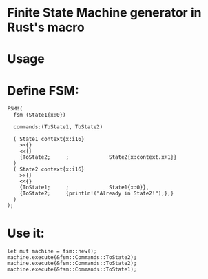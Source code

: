 # Finite State Machine generator in Rust's macro

# Usage

# Define FSM:

    FSM!(
      fsm (State1{x:0})
    
      commands:(ToState1, ToState2)

      ( State1 context{x:i16}
        >>{}
        <<{}
        {ToState2;     ;             State2{x:context.x+1}}
      )
      ( State2 context{x:i16}
        >>{}
        <<{}
        {ToState1;     ;             State1{x:0}},
        {ToState2;     {println!("Already in State2!");};}
      )
    );

# Use it:

    let mut machine = fsm::new();
    machine.execute(&fsm::Commands::ToState2);
    machine.execute(&fsm::Commands::ToState2);
    machine.execute(&fsm::Commands::ToState1);
